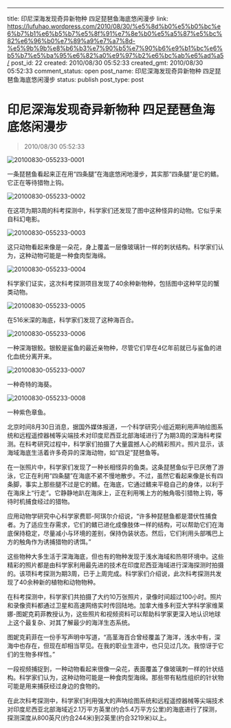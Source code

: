 ---
title: 印尼深海发现奇异新物种 四足琵琶鱼海底悠闲漫步
link: https://lufuhao.wordpress.com/2010/08/30/%e5%8d%b0%e5%b0%bc%e6%b7%b1%e6%b5%b7%e5%8f%91%e7%8e%b0%e5%a5%87%e5%bc%82%e6%96%b0%e7%89%a9%e7%a7%8d-%e5%9b%9b%e8%b6%b3%e7%90%b5%e7%90%b6%e9%b1%bc%e6%b5%b7%e5%ba%95%e6%82%a0%e9%97%b2%e6%bc%ab%e6%ad%a5/
post_id: 22
created: 2010/08/30 05:52:33
created_gmt: 2010/08/30 05:52:33
comment_status: open
post_name: 印尼深海发现奇异新物种 四足琵琶鱼海底悠闲漫步
status: publish
post_type: post

# 印尼深海发现奇异新物种 四足琵琶鱼海底悠闲漫步

> 2010/08/30 05:52:33

 

![20100830-055233-0001](/assets/images/20100830-055233-0001.jpg)

一条琵琶鱼看起来正在用“四条腿”在海底悠闲地漫步，其实那“四条腿”是它的鳍。它正在等待猎物上钩。

![20100830-055233-0002](/assets/images/20100830-055233-0002.jpg)

在这项为期3周的科考探测中，科学家们还发现了图中这种怪异的动物。它似乎来自科幻电影。

![20100830-055233-0003](/assets/images/20100830-055233-0003.jpg)

这只动物看起来像是一朵花，身上覆盖一层像玻璃针一样的刺状结构。科学家们认为，这种动物可能是一种食肉型海绵。

![20100830-055233-0004](/assets/images/20100830-055233-0004.jpg)

科学家们证实，这次科考探测项目发现了40余种新物种，包括图中这种罕见的蟹类动物。

![20100830-055233-0005](/assets/images/20100830-055233-0005.jpg)

在516米深的海底，科学家们发现了这种海百合。

![20100830-055233-0006](/assets/images/20100830-055233-0006.jpg)

一种深海银鲛。银鲛是鲨鱼的最近亲物种，尽管它们早在4亿年前就已与鲨鱼的进化血统分离开来。

![20100830-055233-0007](/assets/images/20100830-055233-0007.jpg)

一种奇特的海葵。

![20100830-055233-0008](/assets/images/20100830-055233-0008.jpg)

一种紫色章鱼。

北京时间8月30日消息，据国外媒体报道，一个科学研究小组近期利用声呐绘图系统和远程遥控器械等尖端技术对印度尼西亚北部海域进行了为期3周的深海科考探测。在科考研究过程中，科学家们拍摄了大量震撼人心的精彩照片。照片显示，该海域海底生活着许多奇异的深海动物，如“四足”琵琶鱼等。

在一张照片中，科学家们发现了一种长相怪异的鱼类。这条琵琶鱼似乎已厌倦了游泳，它正在利用“四条腿”在海底不紧不慢地散步。不过，虽然它看起来像是长有四条脚，事实上那些腿不过是它的鳍。在海底，它通过鳍来平稳自己的身体，以利于在海床上“行走”。它静静地趴在海床上，正在利用嘴上方的触角吸引猎物上钩，等待时机捕食经过的猎物。

应用动物学研究中心科学家费耶-阿琪尔介绍说，“许多种琵琶鱼都是潜伏性捕食者。为了适应生存需求，它们的鳍已进化成像肢体一样的结构，可以帮助它们在海底保持稳定，尽量减小与环境的差别，保持伪装状态。然后，它们利用头部嘴巴上方的触角作为诱捕猎物的诱饵。”

这些物种大多生活于深海海底，但也有的物种发现于浅水海域和热带环境中。这些精彩的照片都是由科学家利用最先进的技术在印度尼西亚海域进行深海探测时拍摄的。该项科考探测为期3周，已于上周完成。科学家们介绍说，此次科考探测共发现了40余种新的植物和动物物种。

在科考探测中，科学家们共拍摄了大约10万张照片，录像时间超过100小时。照片和录像资料都通过卫星和高速网络实时传回陆地。加拿大维多利亚大学科学家维莱娜-图妮克莉菲教授认为，这些照片和视频资料可以帮助科学家更深入地认识地球上这个最复杂、对其了解最少的海洋生态系统。

图妮克莉菲在一份手写声明中写道，“高茎海百合曾经覆盖了海洋，浅水中有，深海中也存在，但现在却相当罕见。在我的职业生涯中，也只见过几次。我惊讶于它们的生物多样性。”

一段视频捕捉到，一种动物看起来很像一朵花，表面覆盖了像玻璃刺一样的针状结构。科学家们认为，这种动物可能是一种食肉型海绵。那些带有粘性组织的针状物可能是用来捕获经过身边的食物的。

在此次科考探测中，科学家们利用强大的声呐绘图系统和远程遥控器械等尖端技术对印度尼西亚北部海域近2.1万平方英里(约合5.4万平方公里)的海底进行了探测，探测深度从800英尺(约合244米)到2英里(约合3219米)以上。

